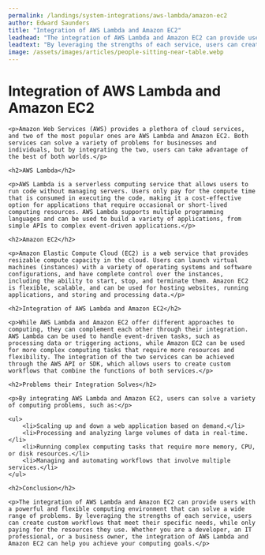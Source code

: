 ```yaml
---
permalink: /landings/system-integrations/aws-lambda/amazon-ec2
author: Edward Saunders
title: "Integration of AWS Lambda and Amazon EC2"
leadhead: "The integration of AWS Lambda and Amazon EC2 can provide users with a powerful and flexible computing environment that can solve a wide range of problems"
leadtext: "By leveraging the strengths of each service, users can create custom workflows that meet their specific needs, while only paying for the resources they use. Whether you are a developer, an IT professional, or a business owner, the integration of AWS Lambda and Amazon EC2 can help you achieve your computing goals."
image: /assets/images/articles/people-sitting-near-table.webp
---
```

<div class="arttext">
	<h1>Integration of AWS Lambda and Amazon EC2</h1>

	<p>Amazon Web Services (AWS) provides a plethora of cloud services, and two of the most popular ones are AWS Lambda and Amazon EC2. Both services can solve a variety of problems for businesses and individuals, but by integrating the two, users can take advantage of the best of both worlds.</p>

	<h2>AWS Lambda</h2>

	<p>AWS Lambda is a serverless computing service that allows users to run code without managing servers. Users only pay for the compute time that is consumed in executing the code, making it a cost-effective option for applications that require occasional or short-lived computing resources. AWS Lambda supports multiple programming languages and can be used to build a variety of applications, from simple APIs to complex event-driven applications.</p>

	<h2>Amazon EC2</h2>

	<p>Amazon Elastic Compute Cloud (EC2) is a web service that provides resizable compute capacity in the cloud. Users can launch virtual machines (instances) with a variety of operating systems and software configurations, and have complete control over the instances, including the ability to start, stop, and terminate them. Amazon EC2 is flexible, scalable, and can be used for hosting websites, running applications, and storing and processing data.</p>

	<h2>Integration of AWS Lambda and Amazon EC2</h2>

	<p>While AWS Lambda and Amazon EC2 offer different approaches to computing, they can complement each other through their integration. AWS Lambda can be used to handle event-driven tasks, such as processing data or triggering actions, while Amazon EC2 can be used for more complex computing tasks that require more resources and flexibility. The integration of the two services can be achieved through the AWS API or SDK, which allows users to create custom workflows that combine the functions of both services.</p>

	<h2>Problems their Integration Solves</h2>

	<p>By integrating AWS Lambda and Amazon EC2, users can solve a variety of computing problems, such as:</p>

	<ul>
		<li>Scaling up and down a web application based on demand.</li>
		<li>Processing and analyzing large volumes of data in real-time.</li>
		<li>Running complex computing tasks that require more memory, CPU, or disk resources.</li>
		<li>Managing and automating workflows that involve multiple services.</li>
	</ul>

	<h2>Conclusion</h2>

	<p>The integration of AWS Lambda and Amazon EC2 can provide users with a powerful and flexible computing environment that can solve a wide range of problems. By leveraging the strengths of each service, users can create custom workflows that meet their specific needs, while only paying for the resources they use. Whether you are a developer, an IT professional, or a business owner, the integration of AWS Lambda and Amazon EC2 can help you achieve your computing goals.</p>

</div>